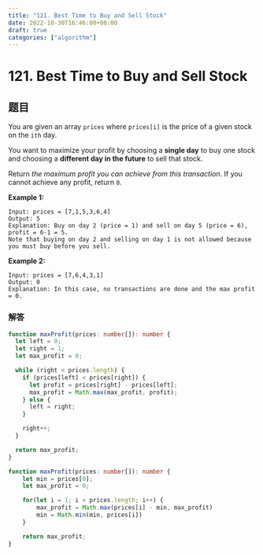 ```yaml
---
title: "121. Best Time to Buy and Sell Stock"
date: 2022-10-30T16:46:00+08:00
draft: true
categories: ["algorithm"]
---
```




# 121. Best Time to Buy and Sell Stock



## 题目

You are given an array `prices` where `prices[i]` is the price of a given stock on the `ith` day.

You want to maximize your profit by choosing a **single day** to buy one stock and choosing a **different day in the future** to sell that stock.

Return *the maximum profit you can achieve from this transaction*. If you cannot achieve any profit, return `0`.

 

**Example 1:**

```
Input: prices = [7,1,5,3,6,4]
Output: 5
Explanation: Buy on day 2 (price = 1) and sell on day 5 (price = 6), profit = 6-1 = 5.
Note that buying on day 2 and selling on day 1 is not allowed because you must buy before you sell.
```

**Example 2:**

```
Input: prices = [7,6,4,3,1]
Output: 0
Explanation: In this case, no transactions are done and the max profit = 0.
```

 

### 解答

```typescript
function maxProfit(prices: number[]): number {
  let left = 0;
  let right = 1;
  let max_profit = 0;

  while (right < prices.length) {
    if (prices[left] < prices[right]) {
      let profit = prices[right] - prices[left];
      max_profit = Math.max(max_profit, profit);
    } else {
      left = right;
    }

    right++;
  }

  return max_profit;
}
```



```typescript
function maxProfit(prices: number[]): number {
    let min = prices[0];
    let max_profit = 0;

    for(let i = 1; i < prices.length; i++) {
        max_profit = Math.max(prices[i] - min, max_profit)
        min = Math.min(min, prices[i])
    }

    return max_profit;
}
```





